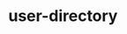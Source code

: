 # user-directory


<!-- * ![Screen-11-26-2020_60305_PM (2)](https://user-images.githubusercontent.com/65261399/100402742-e33dfd80-3011-11eb-8153-0ea6f029041e.png) -->

